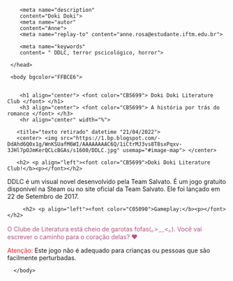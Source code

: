
<html lang="pt BR" dir="ltl">
     <head>
	    <meta charset="utf-8">
		<title> Doki Doki History</title>
		
		<meta name="description"
		content="Doki Doki">
		<meta name="autor"
		content="Anne">
		<meta name="replay-to" content="anne.rosa@estudante.iftm.edu.br">
		
		<meta name="keywords"
		content= " DDLC, terror pscicológico, horror">
	
	 </head>
	 
	 <body bgcolor="FFBCE6">
	 
		
		<h1 align="center"> <font color="CB5699"> Doki Doki Literature Club </font> </h1>
		<h3 align="center"> <font color="CB5699"> A história por trás do romance </font> </h3>
		<hr align="center" width="%">
		
	   <title="texto retirado" datetime "21/04/2022">
	   <center> <img src="https://1.bp.blogspot.com/-DdAhd6Q0x1g/WnKSUafM6WI/AAAAAAAAC6Q/1iCtrMJ3vs8T8sxPqxv-3JHl7pOJmKerQCLcBGAs/s1600/DDLC.jpg" usemap="#image-map"> </center>

<map name="image-map">
    <area target="_blank" alt="Sayori" title="Sayori" href="https://annergabrii.github.io/Sayori/" coords="297,429,123,115" shape="rect">
    <area target="_blank" alt="Yuri" title="Yuri" href="file:///C:/Users/Home/Downloads/DokiDoki/yuri.html" coords="283,0,451,231" shape="0">
    <area target="_blank" alt="Monika" title="Monika" href="file:///C:/Users/Home/Downloads/DokiDoki/monika.html" coords="489,22,632,263" shape="0">
    <area target="_blank" alt="Natsuki" title="Natsuki" href="file:///C:/Users/Home/Downloads/DokiDoki/natsuki.html" coords="648,84,807,434" shape="0">
    <area target="_blank" alt="Música tradução" title="Música tradução" href="file:///C:/Users/Home/Downloads/DokiDoki/Musica.html" coords="479,339,124" shape="circle">
</map>

	   <h2> <p align="left"><font color="CB5699">Doki Doki Literature Club!</b><p></font></h2>
DDLC é um visual novel desenvolvido pela Team Salvato. É um jogo gratuito disponivel na Steam ou no site oficial da Team Salvato. Ele foi lançado em 22 de Setembro de 2017.
	   
		 <h2> <p align="left"><font color="C05090">Gameplay:</b><p></font></h2>
<p align="left"><font color="B54F89">O Clube de Literatura está cheio de garotas fofas(｡>﹏<｡). Você vai escrever o caminho para o coração delas? ❤<br></font>
<p align="left"><font color="F91A1A">Atenção: </font>Este jogo não é adequado para crianças ou pessoas que são facilmente perturbadas.	<br>			                         
		
		
      </body>

